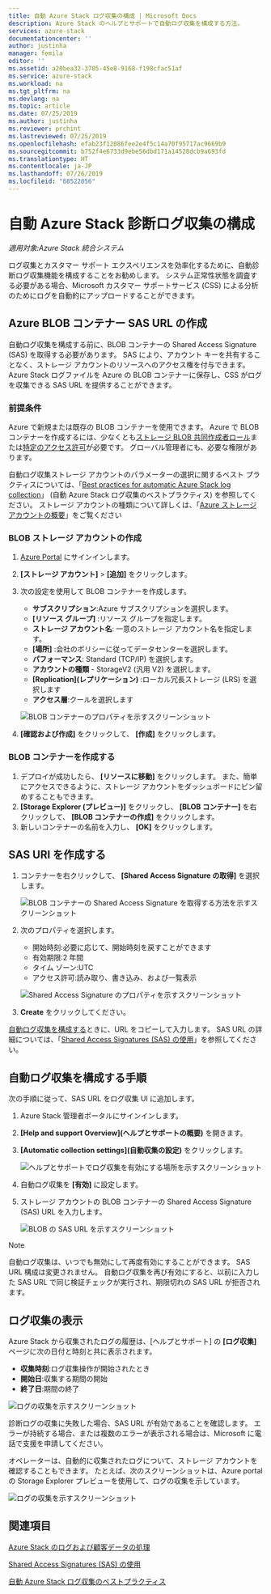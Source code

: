 ```yaml
---
title: 自動 Azure Stack ログ収集の構成 | Microsoft Docs
description: Azure Stack のヘルプとサポートで自動ログ収集を構成する方法。
services: azure-stack
documentationcenter: ''
author: justinha
manager: femila
editor: ''
ms.assetid: a20bea32-3705-45e8-9168-f198cfac51af
ms.service: azure-stack
ms.workload: na
ms.tgt_pltfrm: na
ms.devlang: na
ms.topic: article
ms.date: 07/25/2019
ms.author: justinha
ms.reviewer: prchint
ms.lastreviewed: 07/25/2019
ms.openlocfilehash: efab23f12086fee2e4f5c14a70f95717ac9669b9
ms.sourcegitcommit: b752f4e6733d9ebe56dbd171a14528dcb9a693fd
ms.translationtype: HT
ms.contentlocale: ja-JP
ms.lasthandoff: 07/26/2019
ms.locfileid: "68522056"
---
```

# <a name="configure-automatic-azure-stack-diagnostic-log-collection"></a>自動 Azure Stack 診断ログ収集の構成

*適用対象:Azure Stack 統合システム*

ログ収集とカスタマー サポート エクスペリエンスを効率化するために、自動診断ログ収集機能を構成することをお勧めします。 システム正常性状態を調査する必要がある場合、Microsoft カスタマー サポートサービス (CSS) による分析のためにログを自動的にアップロードすることができます。 

## <a name="create-an-azure-blob-container-sas-url"></a>Azure BLOB コンテナー SAS URL の作成 

自動ログ収集を構成する前に、BLOB コンテナーの Shared Access Signature (SAS) を取得する必要があります。 SAS により、アカウント キーを共有することなく、ストレージ アカウントのリソースへのアクセス権を付与できます。 Azure Stack ログファイルを Azure の BLOB コンテナーに保存し、CSS がログを収集できる SAS URL を提供することができます。 

### <a name="prerequisites"></a>前提条件

Azure で新規または既存の BLOB コンテナーを使用できます。 Azure で BLOB コンテナーを作成するには、少なくとも[ストレージ BLOB 共同作成者ロール](https://docs.microsoft.com/azure/role-based-access-control/built-in-roles#storage-blob-data-contributor)または[特定のアクセス許可](https://docs.microsoft.com/rest/api/storageservices/authenticate-with-azure-active-directory#permissions-for-calling-blob-and-queue-data-operations)が必要です。 グローバル管理者にも、必要な権限があります。 

自動ログ収集ストレージ アカウントのパラメーターの選択に関するベスト プラクティスについては、「[Best practices for automatic Azure Stack log collection](azure-stack-best-practices-automatic-diagnostic-log-collection.md)」 (自動 Azure Stack ログ収集のベストプラクティス) を参照してください。 ストレージ アカウントの種類について詳しくは、「[Azure ストレージ アカウントの概要](https://docs.microsoft.com/azure/storage/common/storage-account-overview)」をご覧ください

### <a name="create-a-blob-storage-account"></a>BLOB ストレージ アカウントの作成
 
1. [Azure Portal](https://portal.azure.com) にサインインします。
1. **[ストレージ アカウント]**  >  **[追加]** をクリックします。 
1. 次の設定を使用して BLOB コンテナーを作成します。
   - **サブスクリプション**:Azure サブスクリプションを選択します。
   - **[リソース グループ]** :リソース グループを指定します。
   - **ストレージ アカウント名**: 一意のストレージ アカウント名を指定します。
   - **[場所]** :会社のポリシーに従ってデータセンターを選択します。
   - **パフォーマンス**: Standard (TCP/IP) を選択します。
   - **アカウントの種類** - StorageV2 (汎用 V2) を選択します。 
   - **[Replication]\(レプリケーション\)** :ローカル冗長ストレージ (LRS) を選択します
   - **アクセス層**:クールを選択します

   ![BLOB コンテナーのプロパティを示すスクリーンショット](media/azure-stack-automatic-log-collection/azure-stack-log-collection-create-storage-account.png)

1. **[確認および作成]** をクリックして、 **[作成]** をクリックします。  

### <a name="create-a-blob-container"></a>BLOB コンテナーを作成する 

1. デプロイが成功したら、 **[リソースに移動]** をクリックします。 また、簡単にアクセスできるように、ストレージ アカウントをダッシュボードにピン留めすることもできます。 
1. **[Storage Explorer (プレビュー)]** をクリックし、 **[BLOB コンテナー]** を右クリックして、 **[BLOB コンテナーの作成]** をクリックします。 
1. 新しいコンテナーの名前を入力し、 **[OK]** をクリックします。

## <a name="create-a-sas-url"></a>SAS URI を作成する

1. コンテナーを右クリックして、 **[Shared Access Signature の取得]** を選択します。 
   
   ![BLOB コンテナーの Shared Access Signature を取得する方法を示すスクリーンショット](media/azure-stack-automatic-log-collection/get-sas.png)

1. 次のプロパティを選択します。
   - 開始時刻:必要に応じて、開始時刻を戻すことができます 
   - 有効期限:2 年間
   - タイム ゾーン:UTC
   - アクセス許可:読み取り、書き込み、および一覧表示

   ![Shared Access Signature のプロパティを示すスクリーンショット](media/azure-stack-automatic-log-collection/sas-properties.png) 

1. **Create** をクリックしてください。  

[自動ログ収集を構成する](azure-stack-configure-automatic-diagnostic-log-collection.md)ときに、URL をコピーして入力します。 SAS URL の詳細については、「[Shared Access Signatures (SAS) の使用](https://docs.microsoft.com/azure/storage/common/storage-dotnet-shared-access-signature-part-1)」を参照してください。 


## <a name="steps-to-configure-automatic-log-collection"></a>自動ログ収集を構成する手順

次の手順に従って、SAS URL をログ収集 UI に追加します。 

1. Azure Stack 管理者ポータルにサインインします。
1. **[Help and support Overview]\(ヘルプとサポートの概要\)** を開きます。
1. **[Automatic collection settings]\(自動収集の設定\)** をクリックします。

   ![ヘルプとサポートでログ収集を有効にする場所を示すスクリーンショット](media/azure-stack-automatic-log-collection/azure-stack-automatic-log-collection.png)

1. 自動ログ収集を **[有効]** に設定します。
1. ストレージ アカウントの BLOB コンテナーの Shared Access Signature (SAS) URL を入力します。

   ![BLOB の SAS URL を示すスクリーンショット](media/azure-stack-automatic-log-collection/azure-stack-enable-automatic-log-collection.png)

>[!NOTE]
>自動ログ収集は、いつでも無効にして再度有効にすることができます。 SAS URL 構成は変更されません。 自動ログ収集を再び有効にすると、以前に入力した SAS URL で同じ検証チェックが実行され、期限切れの SAS URL が拒否されます。 


## <a name="view-log-collection"></a>ログ収集の表示

Azure Stack から収集されたログの履歴は、[ヘルプとサポート] の **[ログ収集]** ページに次の日付と時刻と共に表示されます。

- **収集時刻**:ログ収集操作が開始されたとき 
- **開始日**:収集する期間の開始
- **終了日**:期間の終了

![ログの収集を示すスクリーンショット](media/azure-stack-automatic-log-collection/azure-stack-log-collection.png)

診断ログの収集に失敗した場合、SAS URL が有効であることを確認します。 エラーが持続する場合、または複数のエラーが表示される場合は、Microsoft に電話で支援を申請してください。 

オペレーターは、自動的に収集されたログについて、ストレージ アカウントを確認することもできます。 たとえば、次のスクリーンショットは、Azure portal の Storage Explorer プレビューを使用して、ログの収集を示しています。

![ログの収集を示すスクリーンショット](media/azure-stack-automatic-log-collection/check-storage-account.png)


## <a name="see-also"></a>関連項目

[Azure Stack のログおよび顧客データの処理](https://docs.microsoft.com/azure-stack/operator/azure-stack-data-collection)

[Shared Access Signatures (SAS) の使用](https://docs.microsoft.com/azure/storage/common/storage-dotnet-shared-access-signature-part-1)

[自動 Azure Stack ログ収集のベストプラクティス](azure-stack-best-practices-automatic-diagnostic-log-collection.md)





